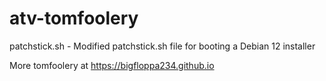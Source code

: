# atv-tomfoolery

patchstick.sh - Modified patchstick.sh file for booting a Debian 12 installer

More tomfoolery at https://bigfloppa234.github.io
